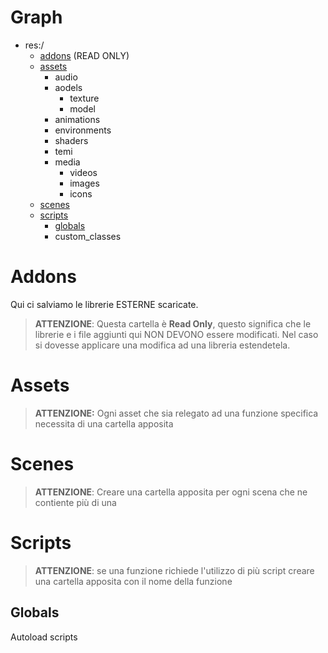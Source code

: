 # Graph
- res:/
	- [addons](File%20System.md#addons) (READ ONLY)
	- [assets](File%20System.md#assets)
		- audio
		- aodels
			- texture
			- model
		- animations
		- environments
		- shaders
		- temi
		- media
			- videos
			- images
			- icons
	- [scenes](File%20System.md#scenes)
	- [scripts](File%20System.md#scripts)
		- [globals](File%20System.md#globals)
		- custom_classes


# Addons
Qui ci salviamo le librerie ESTERNE scaricate. 
>**ATTENZIONE**: Questa cartella è **Read Only**, questo significa che le librerie e i file aggiunti qui NON DEVONO essere modificati. Nel caso si dovesse applicare una modifica ad una libreria estendetela.
# Assets
>**ATTENZIONE:** Ogni asset che sia relegato ad una funzione specifica necessita di una cartella apposita


# Scenes
>**ATTENZIONE**: Creare una cartella apposita per ogni scena che ne contiente più di una

# Scripts
>**ATTENZIONE**: se una funzione richiede l'utilizzo di più script creare una cartella apposita con il nome della funzione


## Globals
Autoload scripts
